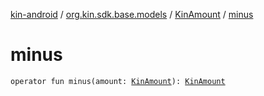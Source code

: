 [kin-android](../../index.md) / [org.kin.sdk.base.models](../index.md) / [KinAmount](index.md) / [minus](./minus.md)

# minus

`operator fun minus(amount: `[`KinAmount`](index.md)`): `[`KinAmount`](index.md)